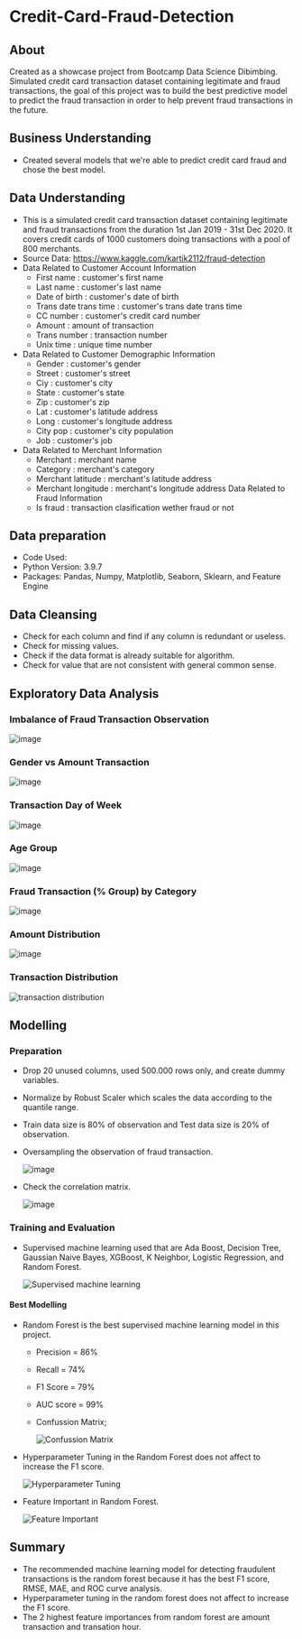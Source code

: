# Credit-Card-Fraud-Detection

## About
Created as a showcase project from Bootcamp Data Science Dibimbing. Simulated credit card transaction dataset containing legitimate and fraud transactions, the goal of this project was to build the best predictive model to predict the fraud transaction in order to help prevent fraud transactions in the future.

## Business Understanding
* Created several models that we're able to predict credit card fraud and chose the best model.

## Data Understanding
* This is a simulated credit card transaction dataset containing legitimate and fraud transactions from the duration 1st Jan 2019 - 31st Dec 2020. It covers credit cards of 1000   customers doing transactions with a pool of 800 merchants.
* Source Data: https://www.kaggle.com/kartik2112/fraud-detection
* Data Related to Customer Account Information
	* First name : customer's first name
	* Last name : customer's last name
	* Date of birth : customer's date of birth
	* Trans date trans time : customer's trans date trans time
	* CC number : customer's credit card number
	* Amount : amount of transaction
	* Trans number : transaction number
	* Unix time : unique time number 
* Data Related to Customer Demographic Information
	* Gender : customer's gender 
	* Street : customer's street 
	* Ciy : customer's city
	* State : customer's state
	* Zip : customer's zip
	* Lat : customer's latitude address
	* Long : customer's longitude address
	* City pop : customer's city population
	* Job : customer's job
* Data Related to Merchant Information
	* Merchant : merchant name
	* Category : merchant's category
	* Merchant latitude : merchant's latitude address
	* Merchant longitude : merchant's longitude address
Data Related to Fraud Information
	* Is fraud : transaction clasification wether fraud or not

## Data preparation
* Code Used:
* Python Version: 3.9.7
* Packages: Pandas, Numpy, Matplotlib, Seaborn, Sklearn, and Feature Engine

## Data Cleansing
* Check for each column and find if any column is redundant or useless.
* Check for missing values.
* Check if the data format is already suitable for algorithm.
* Check for value that are not consistent with general common sense.

## Exploratory Data Analysis
### Imbalance of Fraud Transaction Observation 

![image](https://user-images.githubusercontent.com/85482667/136994871-7e08d730-a7cd-4f65-9027-352367684f58.png)

### Gender vs Amount Transaction

![image](https://user-images.githubusercontent.com/85482667/136995431-cb9e1b9c-e50c-4740-b70f-aed2f7cccb08.png)

### Transaction Day of Week

![image](https://user-images.githubusercontent.com/85482667/136995491-44000244-3a4b-477f-a208-f8b70199e90a.png)

### Age Group

![image](https://user-images.githubusercontent.com/85482667/136995641-56554f23-8526-4889-9f52-be4b1544aeca.png)

### Fraud Transaction (% Group) by Category

![image](https://user-images.githubusercontent.com/85482667/136995846-44c04489-ef0d-4efe-98f2-dbd20ea4789a.png)

### Amount Distribution

![image](https://user-images.githubusercontent.com/85482667/136995961-ab935ccf-08b2-46bb-b118-de0785efd438.png)

### Transaction Distribution

![transaction distribution](https://user-images.githubusercontent.com/85482667/136996167-5bde524a-db29-4302-8105-91a9014a6c99.png)

## Modelling
### Preparation
* Drop 20 unused columns, used 500.000 rows only, and create dummy variables.
* Normalize by Robust Scaler which scales the data according to the quantile range.
* Train data size is 80% of observation and Test data size is 20% of observation.
* Oversampling the observation of fraud transaction.
  
  ![image](https://user-images.githubusercontent.com/85482667/136617100-8b1995ee-c119-4388-871b-fc88bd3bf0bf.png)

* Check the correlation matrix.
 
  ![image](https://user-images.githubusercontent.com/85482667/136616839-c3c6fea1-f865-4987-ad6c-4614ce96516c.png)
  
### Training and Evaluation

* Supervised machine learning used that are Ada Boost, Decision Tree, Gaussian Naive Bayes, XGBoost, K Neighbor, Logistic Regression, and Random Forest.

  ![Supervised machine learning](https://user-images.githubusercontent.com/85482667/136396056-ac6ce4d9-427c-423b-b7be-7927e4b620e2.png)
  
#### Best Modelling

* Random Forest is the best supervised machine learning model in this project.
  * Precision = 86%
  * Recall = 74%
  * F1 Score = 79%
  * AUC score = 99%
  * Confussion Matrix;
  
    ![Confussion Matrix](https://user-images.githubusercontent.com/85482667/136394809-0371c7b4-dd4b-4503-9e4b-5c75e53d53bc.png)
* Hyperparameter Tuning in the Random Forest does not affect to increase the F1 score.

  ![Hyperparameter Tuning](https://user-images.githubusercontent.com/85482667/136393750-6842d277-90e9-4111-b802-17d7bcf60c68.png)
* Feature Important in Random Forest.

  ![Feature Important](https://user-images.githubusercontent.com/85482667/136394953-6d01b3b8-5003-4b9f-b1b6-ad4f20f8a44f.png)

## Summary
* The recommended machine learning model for detecting fraudulent transactions is the random forest because it has the best F1 score, RMSE, MAE, and ROC curve analysis.
* Hyperparameter tuning in the random forest does not affect to increase the F1 score.
* The 2 highest feature importances from random forest are amount transaction and transation hour.
